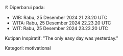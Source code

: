⏰ Diperbarui pada:
- WIB: Rabu, 25 Desember 2024 21.23.20 UTC
- WITA: Rabu, 25 Desember 2024 22.23.20 UTC
- WIT: Rabu, 25 Desember 2024 23.23.20 UTC

Kutipan Inspiratif:
"The only easy day was yesterday."


Kategori: motivational

